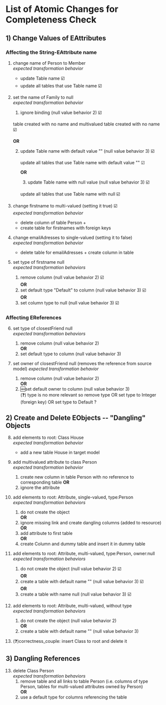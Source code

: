# List of Atomic Changes for Completeness Check

## 1) Change Values of EAttributes
	
### Affecting the String-EAttribute name

1. change name of Person to Member  
*expected transformation behavior*  
	- update Table name ☑️
 	- update all tables that use Table name ☑️

2. set the name of Family to null  
*expected transformation behavior*  
	1. ignore binding (null value behavior 2)  ☑️
 
 	table created with no name and multivalued table created with no name ☑️

	**OR**

   	2. update Table name with default value "" (null value behavior 3) ☑️
   	  
   	   update all tables that use Table name with default value "" ☑

    	**OR**

       3. update Table name with null value (null value behavior 3) ☑️
   	  
   	   update all tables that use Table name with null ☑️
  

3. change firstname to multi-valued (setting it true) ☑️  
*expected transformation behavior*  
	- delete column of table Person +  
	- create table for firstnames with foreign keys

4. change emailAdresses to single-valued (setting it to false)  
*expected transformation behavior*  
	- delete table for emailAdresses + create column in table
	
5. set type of firstname null  
*expected transformation behaviors*  
	1. remove column (null value behavior 2) ☑️  
	**OR**  
	2. set default type "Default" to column (null value behavior 3) ☑️  
    	**OR**
    3. set column type to null (null value behavior 3) ☑️

### Affecting EReferences

6. set type of closestFriend null  
*expected transformation behaviors*
	1. remove column (null value behavior 2)  
	**OR**  
	2. set default type to column (null value behavior 3)

7. set owner of closestFriend null (removes the reference from source model)
*expected transformation behavior*
	1. remove column (null value behavior 2)  
	**OR**  
	2. :new:set default owner to column (null value behavior 3)  
	(:question:) type is no more relevant so remove type OR set type to Integer (foreign key) OR set type to Default ?
	
## 2) Create and Delete EObjects -- "Dangling" Objects

8. add elements to root: Class House  
*expected transformation behavior*  
	- add a new table House in target model

9. add multivalued attribute to class Person  
*expected transformation behavior*  
	1. create new column in table Person with no reference to corresponding table
	**OR**
	2. ignore the attribute

10. add elements to root: Attribute, single-valued, type:Person  
*expected transformation behaviors*  
	1. do not create the object  
	**OR**  
	2. ignore missing link and create dangling columns (added to resource)  
	**OR**  
	3. add attribute to first table  
	**OR**  
	4. create Column and dummy table and insert it in dummy table

11. add elements to root: Attribute, multi-valued, type:Person, owner:null  
*expected transformation behaviors*  
	1. do not create the object (null value behavior 2) ☑️  
	**OR**  
	2. create a table with default name "" (null value behavior 3) ☑️  
	**OR**  
	3. create a table with name null (null value behavior 3) ☑️  

12. add elements to root: Attribute, multi-valued, without type  
*expected transformation behaviors*  
	1. do not create the object (null value behavior 2)  
	**OR**  
	2. create a table with default name "" (null value behavior 3)
		
14. (:question:)correctness_couple: insert Class to root and delete it

## 3) Dangling References
13. delete Class Person  
*expected transformation behaviors*  
	1. remove table and all links to table Person (i.e. columns of type Person, tables for multi-valued attributes owned by Person)  
	**OR**  
	2. use a default type for columns referencing the table
